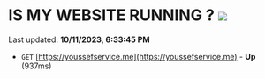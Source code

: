 # IS MY WEBSITE RUNNING ? [![](https://img.shields.io/static/v1?label=Sponsor&message=%E2%9D%A4&logo=GitHub&color=%23fe8e86)](https://github.com/sponsors/<username>)

Last updated: **10/11/2023, 6:33:45 PM**

- `GET` [https://youssefservice.me](https://youssefservice.me) - **Up** (937ms)
